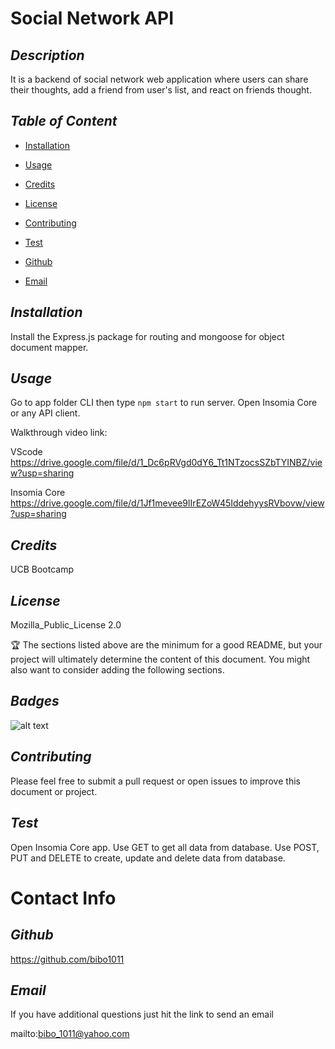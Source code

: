 # Social Network API
  ## *Description*
   
  It is a backend of social network web application where users can share their thoughts, add a friend from user's list, and react on friends thought. 

  ## *Table of Content*
  
  * [Installation](#Installation)

  * [Usage](#Usage)

  * [Credits](#Credits)

  * [License](#License)

  * [Contributing](#Contributing)

  * [Test](#Test)

  * [Github](#Github)

  * [Email](#Email)


  ## *Installation*
   
  Install the Express.js package for routing and mongoose for object document mapper.

  ## *Usage*
   
  Go to app folder CLI then type `npm start` to run server. Open Insomia Core or any API client. 


  Walkthrough video link: 

  VScode https://drive.google.com/file/d/1_Dc6pRVgd0dY6_Tt1NTzocsSZbTYINBZ/view?usp=sharing

  Insomia Core https://drive.google.com/file/d/1Jf1mevee9lIrEZoW45IddehyysRVbovw/view?usp=sharing

  ## *Credits*
   
  UCB Bootcamp

  ## *License*
   
  Mozilla_Public_License 2.0

  🏆 The sections listed above are the minimum for a good README, but your project will ultimately determine the content of this document. You might also want to consider adding the following sections.

  ## *Badges*

  ![alt text](https://img.shields.io/badge/license-Mozilla_Public_License2.0-blueviolet?style=for-the-badge&logo=appveyor "license badge")

  ## *Contributing*
   
  Please feel free to submit a pull request or open issues to improve this document or project.

  ## *Test*
   
  Open Insomia Core app. Use GET to get all data from database. Use POST, PUT and DELETE to create, update and delete data from database.

  # Contact Info

  ## *Github*
   
  https://github.com/bibo1011

  ## *Email* 

   If you have additional questions just hit the link to send an email

  mailto:bibo_1011@yahoo.com
